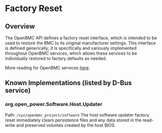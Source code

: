 # Factory Reset

## Overview

The OpenBMC API defines a factory reset interface, which is intended to be used
to restore the BMC to its original manufacturer settings. This interface is
defined generically; it is specifically and variously implemented throughout
OpenBMC services, which allows these services to be individually restored to
factory defaults as needed.

More reading for OpenBMC services [here](https://github.com/openbmc/phosphor-dbus-interfaces/blob/master/xyz/openbmc_project/Common/FactoryReset/README.md).

## Known Implementations (listed by D-Bus service)

### org.open_power.Software.Host.Updater
Path: `/xyz/openbmc_project/software`
The host software updater factory reset immediately clears persistence files
and any data stored in the read-write and preserved volumes created by the host
BIOS.
